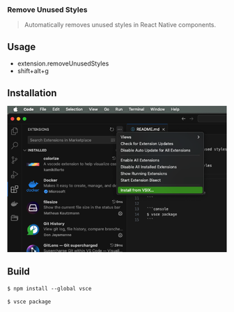 ### Remove Unused Styles
> Automatically removes unused styles in React Native components.

## Usage
- extension.removeUnusedStyles
- shift+alt+g

## Installation
<img title="a title" alt="Alt text" src="install.png">


## Build
```console
$ npm install --global vsce
```

```console
$ vsce package
```


